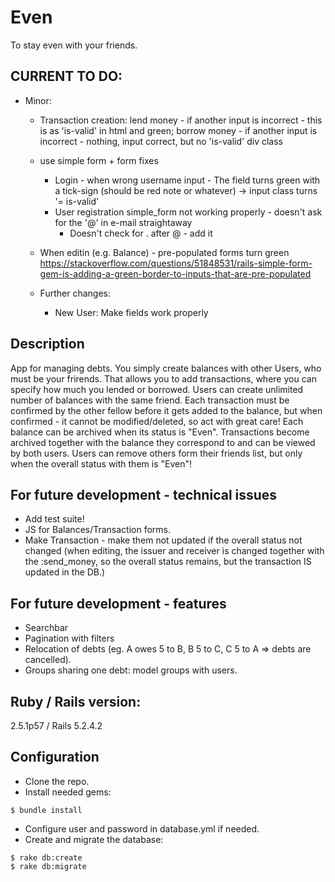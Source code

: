# Even
To stay even with your friends.

## CURRENT TO DO:

- Minor:

  - Transaction creation:
    lend money - if another input is incorrect - this is as 'is-valid' in html and green;
    borrow money - if another input is incorrect - nothing, input correct, but no 'is-valid' div class

  - use simple form + form fixes
    - Login - when wrong username input - The field turns green with a tick-sign (should be red note or whatever) -> input class turns '= is-valid'
    - User registration simple_form not working properly - doesn't ask for the '@' in e-mail straightaway 
      - Doesn't check for . after @ - add it

  - When editin (e.g. Balance) - pre-populated forms turn green
    https://stackoverflow.com/questions/51848531/rails-simple-form-gem-is-adding-a-green-border-to-inputs-that-are-pre-populated

  - Further changes:    
      - New User: Make fields work properly

## Description
App for managing debts. You simply create balances with other Users, who must be your frirends. That allows you to add transactions, where you can specify how much you lended or borrowed. Users can create unlimited number of balances with the same friend. Each transaction must be confirmed by the other fellow before it gets added to the balance, but when confirmed - it cannot be modified/deleted, so act with great care! Each balance can be archived when its status is "Even". Transactions become archived together with the balance they correspond to and can be viewed by both users. Users can remove others form their friends list, but only when the overall status with them is "Even"!

## For future development - technical issues
- Add test suite!
- JS for Balances/Transaction forms.
- Make Transaction - make them not updated if the overall status not changed (when editing, the issuer and receiver is changed together with the :send_money, so the overall status remains, but the transaction IS updated in the DB.)

## For future development - features
- Searchbar
- Pagination with filters
- Relocation of debts (eg. A owes 5 to B, B 5 to C, C 5 to A => debts are cancelled).
- Groups sharing one debt: model groups with users.

## Ruby / Rails version:
2.5.1p57 / Rails 5.2.4.2

## Configuration
- Clone the repo.
- Install needed gems:
```
$ bundle install
```
- Configure user and password in database.yml if needed.
- Create and migrate the database:
```
$ rake db:create
$ rake db:migrate
```